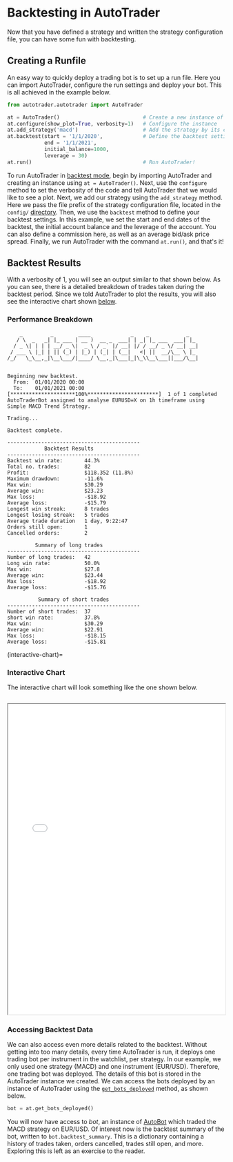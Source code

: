 # Backtesting in AutoTrader


Now that you have defined a strategy and written the strategy configuration file, you can have some fun with backtesting. 


## Creating a Runfile
An easy way to quickly deploy a trading bot is to set up a run file. Here you can import AutoTrader, configure the run settings
and deploy your bot. This is all achieved in the example below.

```py
from autotrader.autotrader import AutoTrader

at = AutoTrader()                           # Create a new instance of AutoTrader
at.configure(show_plot=True, verbosity=1)   # Configure the instance
at.add_strategy('macd')                     # Add the strategy by its configuration file prefix
at.backtest(start = '1/1/2020',             # Define the backtest settings
            end = '1/1/2021',
            initial_balance=1000,
            leverage = 30)
at.run()                                    # Run AutoTrader!
```

To run AutoTrader in [backtest mode](autotrader-backtest-mode), begin by importing AutoTrader and creating 
an instance using `at = AutoTrader()`. Next, use the `configure` method to set the verbosity of the code and 
tell AutoTrader that we would like to see a plot. Next, we add our strategy using the `add_strategy` method. 
Here we pass the file prefix of the strategy configuration file, located in the `config/` [directory](rec-dir-struc).
Then, we use the `backtest` method to define your backtest settings. In this example, we set the start and end 
dates of the backtest, the initial account balance and the leverage of the account. You can also define a 
commission here, as well as an average bid/ask price spread. Finally, we run AutoTrader with the command 
`at.run()`, and that's it! 



## Backtest Results
With a verbosity of 1, you will see an output similar to that shown below. As you can see, there is a detailed breakdown of 
trades taken during the backtest period. Since we told AutoTrader to plot the results, you will also see the interactive chart
shown [below](interactive-chart).


### Performance Breakdown
```
    _         _        ____             _    _            _   
   / \  _   _| |_ ___ | __ )  __ _  ___| | _| |_ ___  ___| |_ 
  / _ \| | | | __/ _ \|  _ \ / _` |/ __| |/ / __/ _ \/ __| __|
 / ___ \ |_| | || (_) | |_) | (_| | (__|   <| ||  __/\__ \ |_ 
/_/   \_\__,_|\__\___/|____/ \__,_|\___|_|\_\\__\___||___/\__|
                                                              

Beginning new backtest.
  From:  01/01/2020 00:00
  To:    01/01/2021 00:00
[*********************100%***********************]  1 of 1 completed
AutoTraderBot assigned to analyse EURUSD=X on 1h timeframe using Simple MACD Trend Strategy.

Trading...

Backtest complete.

-------------------------------------------
            Backtest Results
-------------------------------------------
Backtest win rate:       44.3%
Total no. trades:        82
Profit:                  $118.352 (11.8%)
Maximum drawdown:        -11.6%
Max win:                 $30.29
Average win:             $23.23
Max loss:                -$18.92
Average loss:            -$15.79
Longest win streak:      8 trades
Longest losing streak:   5 trades
Average trade duration   1 day, 9:22:47
Orders still open:       1
Cancelled orders:        2

         Summary of long trades
-------------------------------------------
Number of long trades:   42
Long win rate:           50.0%
Max win:                 $27.8
Average win:             $23.44
Max loss:                -$18.92
Average loss:            -$15.76

          Summary of short trades
-------------------------------------------
Number of short trades:  37
short win rate:          37.8%
Max win:                 $30.29
Average win:             $22.91
Max loss:                -$18.15
Average loss:            -$15.81
```

(interactive-chart)=
### Interactive Chart
The interactive chart will look something like the one shown below.


<iframe data-src="../_static/charts/macd_backtest_demo.html" id="iframe" loading="lazy" style="width:100%; margin-top:1em; height:720px; overflow:hidden;" data-ga-on="wheel" data-ga-event-category="iframe" data-ga-event-action="wheel" src="../_static/charts/macd_backtest_demo.html"></iframe>




### Accessing Backtest Data
We can also access even more details related to the backtest. Without getting into too many details, every time AutoTrader is run, it
deploys one trading bot per instrument in the watchlist, per strategy. In our example, we only used one strategy (MACD) and one 
instrument (EUR/USD). Therefore, one trading bot was deployed. The details of this bot is stored in the AutoTrader instance we created. 
We can access the bots deployed by an instance of AutoTrader using the [`get_bots_deployed`](autotrader-bots-deployed) method, as 
shown below.

```py
bot = at.get_bots_deployed()
```

You will now have access to *bot*, an instance of [AutoBot](../core/AutoBot) which traded the MACD strategy on EUR/USD. Of interest 
now is the backtest summary of the bot, written to `bot.backtest_summary`. This is a dictionary containing a history of trades taken,
orders cancelled, trades still open, and more. Exploring this is left as an exercise to the reader.


